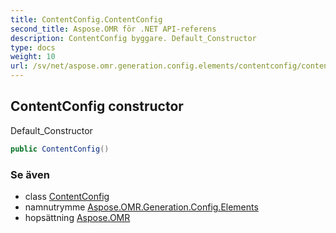 ```yaml
---
title: ContentConfig.ContentConfig
second_title: Aspose.OMR för .NET API-referens
description: ContentConfig byggare. Default_Constructor
type: docs
weight: 10
url: /sv/net/aspose.omr.generation.config.elements/contentconfig/contentconfig/
---
```

## ContentConfig constructor

Default_Constructor

```csharp
public ContentConfig()
```

### Se även

* class [ContentConfig](../)
* namnutrymme [Aspose.OMR.Generation.Config.Elements](../../contentconfig/)
* hopsättning [Aspose.OMR](../../../)


